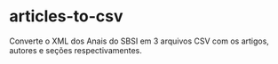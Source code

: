# articles-to-csv
Converte o XML dos Anais do SBSI em 3 arquivos CSV com os artigos, autores e seções respectivamentes.
